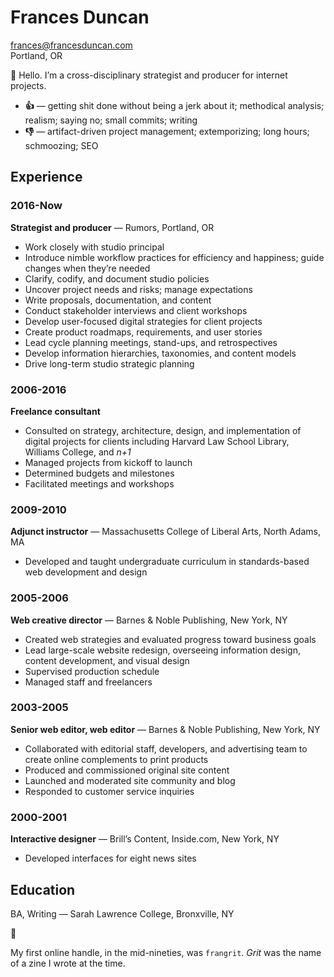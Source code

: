 

# Frances Duncan

frances@francesduncan.com  
Portland, OR

👋 Hello. I’m a cross-disciplinary strategist and producer for internet projects.

- **👍** — getting shit done without being a jerk about it; methodical analysis; realism; saying no; small commits; writing
- **👎** — artifact-driven project management; extemporizing; long hours; schmoozing; SEO

## Experience

### 2016-Now
**Strategist and producer** — Rumors, Portland, OR
- Work closely with studio principal
- Introduce nimble workflow practices for efficiency and happiness; guide changes when they’re needed
- Clarify, codify, and document studio policies
- Uncover project needs and risks; manage expectations
- Write proposals, documentation, and content
- Conduct stakeholder interviews and client workshops
- Develop user-focused digital strategies for client projects
- Create product roadmaps, requirements, and user stories
- Lead cycle planning meetings, stand-ups, and retrospectives
- Develop information hierarchies, taxonomies, and content models
- Drive long-term studio strategic planning

### 2006-2016
**Freelance consultant**
- Consulted on strategy, architecture, design, and implementation of digital projects for clients including Harvard Law School Library, Williams College, and _n+1_
- Managed projects from kickoff to launch
- Determined budgets and milestones
- Facilitated meetings and workshops

### 2009-2010
**Adjunct instructor** — Massachusetts College of Liberal Arts, North Adams, MA
- Developed and taught undergraduate curriculum in standards-based web development and design

### 2005-2006
**Web creative director** — Barnes & Noble Publishing, New York, NY
- Created web strategies and evaluated progress toward business goals
- Lead large-scale website redesign, overseeing information design, content development, and visual design
- Supervised production schedule
- Managed staff and freelancers

### 2003-2005
**Senior web editor, web editor** — Barnes & Noble Publishing, New York, NY
- Collaborated with editorial staff, developers, and advertising team to create online complements to print products
- Produced and commissioned original site content
- Launched and moderated site community and blog
- Responded to customer service inquiries

### 2000-2001
**Interactive designer** — Brill’s Content, Inside.com, New York, NY
- Developed interfaces for eight news sites

## Education
BA, Writing — Sarah Lawrence College, Bronxville, NY


📓


My first online handle, in the mid-nineties, was `frangrit`. _Grit_ was the name of a zine I wrote at the time.